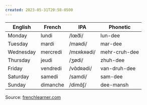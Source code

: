 ```yaml
---
created: 2023-05-31T20:58-0500
---
```


English   | French   | IPA        | Phonetic
----------|----------|------------|--------------
Monday    | lundi    | /lœ̃di/     | lun-dee
Tuesday   | mardi    | /maʀdi/    | mar-dee
Wednesday | mercredi | /mɛʀkʀədi/ | mehr-cruh-dee
Thursday  | jeudi    | /ʒødi/     | zhuh-dee
Friday    | vendredi | /vɑ̃dʀədi/  | van-druh-dee
Saturday  | samedi   | /samdi/    | sam-dee
Sunday    | dimanche | /dimɑ̃ʃ/    | dee-mansh

Source: [frenchlearner.com](https://www.frenchlearner.com/lessons/days-of-the-week-in-french/)
